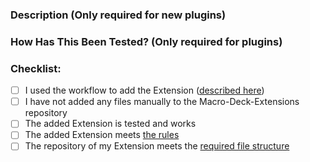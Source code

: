<!--- Please fill out the following template -->

### Description (Only required for new plugins)
<!--- Describe what your Extension does -->

### How Has This Been Tested? (Only required for plugins)
<!--- Please describe in detail how you tested your changes, along with the OS(s) you tested with. -->

### Checklist:
<!--- Go over all the following points, and put an `x` in all the boxes that apply. -->
<!--- If you're unsure about any of these, don't hesitate to ask. We're here to help! -->
- [ ] I used the workflow to add the Extension ([described here](https://github.com/Macro-Deck-org/Macro-Deck-Extensions#add-your-extension-to-the-extension-store))
- [ ] I have not added any files manually to the Macro-Deck-Extensions repository
- [ ] The added Extension is tested and works
- [ ] The added Extension meets [the rules](https://github.com/Macro-Deck-org/Macro-Deck-Extensions#rules)
- [ ] The repository of my Extension meets the [required file structure](https://github.com/Macro-Deck-org/Macro-Deck-Extensions#repository-root-file-structure)
